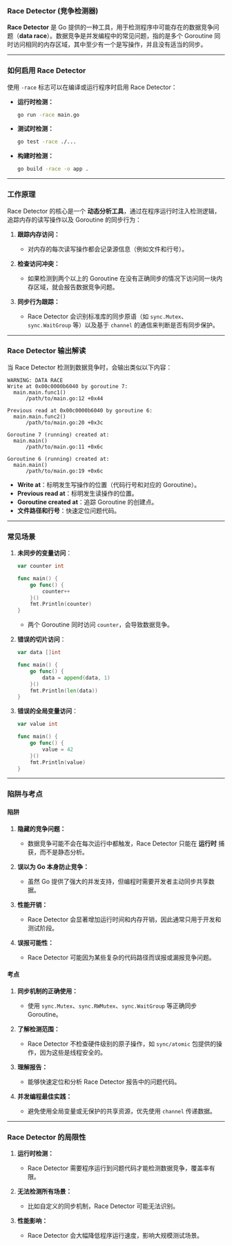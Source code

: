 ### **Race Detector (竞争检测器)**

**Race Detector** 是 Go 提供的一种工具，用于检测程序中可能存在的数据竞争问题（**data race**）。数据竞争是并发编程中的常见问题，指的是多个 Goroutine 同时访问相同的内存区域，其中至少有一个是写操作，并且没有适当的同步。

---

### **如何启用 Race Detector**

使用 `-race` 标志可以在编译或运行程序时启用 Race Detector：

- **运行时检测：**

  ```bash
  go run -race main.go
  ```

- **测试时检测：**

  ```bash
  go test -race ./...
  ```

- **构建时检测：**

  ```bash
  go build -race -o app .
  ```

---

### **工作原理**

Race Detector 的核心是一个 **动态分析工具**，通过在程序运行时注入检测逻辑，追踪内存的读写操作以及 Goroutine 的同步行为：

1. **跟踪内存访问：**  
   - 对内存的每次读写操作都会记录源信息（例如文件和行号）。
   
2. **检查访问冲突：**  
   - 如果检测到两个以上的 Goroutine 在没有正确同步的情况下访问同一块内存区域，就会报告数据竞争问题。

3. **同步行为跟踪：**  
   - Race Detector 会识别标准库的同步原语（如 `sync.Mutex`、`sync.WaitGroup` 等）以及基于 `channel` 的通信来判断是否有同步保护。

---

### **Race Detector 输出解读**

当 Race Detector 检测到数据竞争时，会输出类似以下内容：

```plaintext
WARNING: DATA RACE
Write at 0x00c0000b6040 by goroutine 7:
  main.main.func1()
      /path/to/main.go:12 +0x44

Previous read at 0x00c0000b6040 by goroutine 6:
  main.main.func2()
      /path/to/main.go:20 +0x3c

Goroutine 7 (running) created at:
  main.main()
      /path/to/main.go:11 +0x6c

Goroutine 6 (running) created at:
  main.main()
      /path/to/main.go:19 +0x6c
```

- **Write at**：标明发生写操作的位置（代码行号和对应的 Goroutine）。
- **Previous read at**：标明发生读操作的位置。
- **Goroutine created at**：追踪 Goroutine 的创建点。
- **文件路径和行号**：快速定位问题代码。

---

### **常见场景**

1. **未同步的变量访问**：

   ```go
   var counter int

   func main() {
       go func() {
           counter++
       }()
       fmt.Println(counter)
   }
   ```

   - 两个 Goroutine 同时访问 `counter`，会导致数据竞争。

2. **错误的切片访问**：

   ```go
   var data []int

   func main() {
       go func() {
           data = append(data, 1)
       }()
       fmt.Println(len(data))
   }
   ```

3. **错误的全局变量访问**：

   ```go
   var value int

   func main() {
       go func() {
           value = 42
       }()
       fmt.Println(value)
   }
   ```

---

### **陷阱与考点**

#### **陷阱**

1. **隐藏的竞争问题：**
   - 数据竞争可能不会在每次运行中都触发，Race Detector 只能在 **运行时** 捕获，而不是静态分析。

2. **误以为 Go 本身防止竞争：**
   - 虽然 Go 提供了强大的并发支持，但编程时需要开发者主动同步共享数据。

3. **性能开销：**
   - Race Detector 会显著增加运行时间和内存开销，因此通常只用于开发和测试阶段。

4. **误报可能性：**
   - Race Detector 可能因为某些复杂的代码路径而误报或漏报竞争问题。

#### **考点**

1. **同步机制的正确使用：**
   - 使用 `sync.Mutex`、`sync.RWMutex`、`sync.WaitGroup` 等正确同步 Goroutine。

2. **了解检测范围：**
   - Race Detector 不检查硬件级别的原子操作，如 `sync/atomic` 包提供的操作，因为这些是线程安全的。

3. **理解报告：**
   - 能够快速定位和分析 Race Detector 报告中的问题代码。

4. **并发编程最佳实践：**
   - 避免使用全局变量或无保护的共享资源，优先使用 `channel` 传递数据。

---

### **Race Detector 的局限性**

1. **运行时检测：**
   - Race Detector 需要程序运行到问题代码才能检测数据竞争，覆盖率有限。

2. **无法检测所有场景：**
   - 比如自定义的同步机制，Race Detector 可能无法识别。

3. **性能影响：**
   - Race Detector 会大幅降低程序运行速度，影响大规模测试场景。
